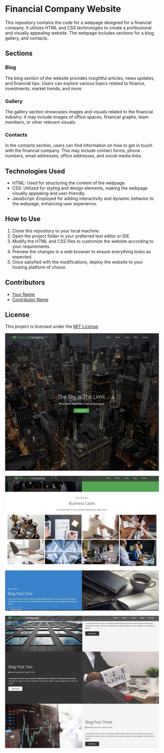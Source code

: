# Financial Company Website

This repository contains the code for a webpage designed for a financial company. It utilizes HTML and CSS technologies to create a professional and visually appealing website. The webpage includes sections for a blog, gallery, and contacts.

## Sections

### Blog

The blog section of the website provides insightful articles, news updates, and financial tips. Users can explore various topics related to finance, investments, market trends, and more.

### Gallery

The gallery section showcases images and visuals related to the financial industry. It may include images of office spaces, financial graphs, team members, or other relevant visuals.

### Contacts

In the contacts section, users can find information on how to get in touch with the financial company. This may include contact forms, phone numbers, email addresses, office addresses, and social media links.

## Technologies Used

-   HTML: Used for structuring the content of the webpage.
-   CSS: Utilized for styling and design elements, making the webpage visually appealing and user-friendly.
-   JavaScript: Employed for adding interactivity and dynamic behavior to the webpage, enhancing user experience.

## How to Use

1. Clone this repository to your local machine.
2. Open the project folder in your preferred text editor or IDE.
3. Modify the HTML and CSS files to customize the website according to your requirements.
4. Preview the changes in a web browser to ensure everything looks as expected.
5. Once satisfied with the modifications, deploy the website to your hosting platform of choice.

## Contributors

-   [Your Name](https://github.com/yourusername)
-   [Contributor Name](https://github.com/contributorusername)

## License

This project is licensed under the [MIT License](LICENSE).

![alt text](70D1B645-098C-4396-A6FD-FA620EB4EB89_1_201_a.jpeg)

![alt text](3540448B-A363-4B62-8185-DCD128790511_1_201_a.jpeg)

![alt text](76B036DA-7839-4611-95DA-89EF62B8C2B3_1_201_a.jpeg)
